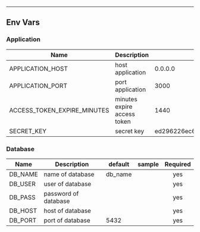 <!-- Space: Projects -->
<!-- Parent: FastApiProjectPost -->
<!-- Title: EnvVars FastApiProjectPost -->
<!-- Label: FastApiProjectPost -->
<!-- Label: Project -->
<!-- Label: EnvVars -->
<!-- Include: disclaimer.md -->
<!-- Include: ac:toc -->

---

## Env Vars

### Application

| Name | Description | default | sample | Required |
| --- | --- | --- | --- | :-: |
| APPLICATION_HOST | host application | 0.0.0.0 |  | yes |
| APPLICATION_PORT | port application | 3000 |  | yes |
| ACCESS_TOKEN_EXPIRE_MINUTES | minutes expire access token | 1440 |  | yes |
| SECRET_KEY | secret key | ed296226ec6de1cfe550fb2a979b6b71a80dfdb463398fc6 |  | yes |

### Database

| Name    | Description          | default | sample | Required |
| ------- | -------------------- | ------- | ------ | :------: |
| DB_NAME | name of database     | db_name |        |   yes    |
| DB_USER | user of database     |         |        |   yes    |
| DB_PASS | password of database |         |        |   yes    |
| DB_HOST | host of database     |         |        |   yes    |
| DB_PORT | port of database     | 5432    |        |   yes    |
